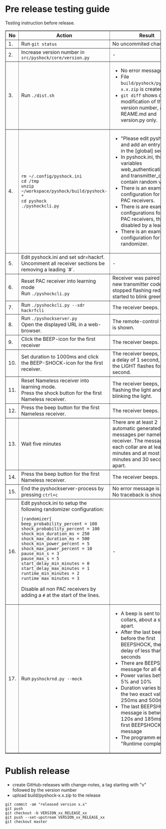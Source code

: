 # Pre release testing guide

Testing instruction before release.

<table border="1">

<tr>
<th>No</th>
<th>Action</th>
<th>Result</th>
</tr>


<tr>
<td>1.</td>
<td>Run <code>git status</code></td>
<td>No uncommited changes.</td>
</tr>


<tr>
<td>2.</td>
<td>Increase version number in <code>src/pyshock/core/version.py</code></td>
<td>-</td>
</tr>


<tr>
<td>3.</td>
<td>Run <code>./dist.sh</code></td>
<td>

- No error message
- File `build/pyshock/pyshock-x.x.zip` is created
- <code>git diff</code> shows only modification of the version number, and in REAME.md and version.py only.

</tr>


<tr>
<td>4.</td>
<td>

~~~~
rm ~/.config/pyshock.ini
cd /tmp
unzip ~/workspace/pyshock/build/pyshock-*
cd pyshock
./pyshockcli.py
~~~~

</td>
<td>

- "Please edit pyshock.ini and add an entry sdr=... in the [global] section."
- In pyshock.ini, the variables web_authentication_token and transmitter_code contain random values.
- There is an example configuration for multiple PAC receivers.
- There is are example configurations for non PAC receivers, that are disabled by a leading `#`.
- There is an example configuration for the randomizer.
</td>
</tr>


<tr>
<td>5.</td>
<td>Edit pyshock.ini and set sdr=hackrf. Uncomment all receiver sections be removing a leading `#`.</td>
<td>-</td>
</tr>


<tr>
<td>6.</td>
<td>Reset PAC receiver into learning mode<br>
Run <code>./pyshockcli.py</code></td>
<td>Receiver was paired to the new transmitter code, it stopped flashing red and started to blink green.</td>
</tr>


<tr>
<td>7.</td>
<td>Run <code>./pyshockcli.py --sdr hackrfcli</code></td>
<td>The receiver beeps.</td>
</tr>


<tr>
<td>8.</td>
<td>Run <code>./pyshockserver.py</code><br>
Open the displayed URL in a web-browser.</td>
<td>The remote-control website is shown.</td>
</tr>


<tr>
<td>9.</td>
<td>Click the BEEP-icon for the first receiver</td>
<td>The receiver beeps.</td>
</tr>


<tr>
<td>10.</td>
<td>Set duration to 1000ms and click the BEEP-SHOCK-icon for the first receiver.</td>
<td>The receiver beeps, there is a delay of 1 second, before the LIGHT flashes for another second.</td>
</tr>


<tr>
<td>11.</td>
<td>Reset Nameless receiver into learning mode.<br>
Press the shock button for the first Nameless receiver.</td>
<td>The receiver beeps, its stops flashing the light and starts blinking the light.</td>
</tr>


<tr>
<td>12.</td>
<td>Press the beep button for the first Nameless receiver.</td>
<td>The receiver beeps.</td>
</tr>


<tr>
<td>13.</td>
<td>Wait five minutes</td>
<td>There are at least 2 automatic generated messages per nameless receiver. The message for each collar are at least 2 minutes and at most 2 minutes and 30 seconds apart.</td>
</tr>


<tr>
<td>14.</td>
<td>Press the beep button for the first Nameless receiver.</td>
<td>The receiver beeps.</td>
</tr>


<tr>
<td>15.</td>
<td>End the pyshockserver-process by pressing <code>ctrl+c</code></td>
<td>No error message is shown. No traceback is shown.</td>
</tr>


<tr>
<td>16.</td>
<td>Edit pyshock.ini to setup the following randomizer configuration:

~~~~
[randomizer]
beep_probability_percent = 100
shock_probability_percent = 100
shock_min_duration_ms = 250
shock_max_duration_ms = 500
shock_min_power_percent = 5
shock_max_power_percent = 10
pause_min_s = 3
pause_max_s = 5
start_delay_min_minutes = 0
start_delay_max_minutes = 1
runtime_min_minutes = 2
runtime_max_minutes = 3

~~~~
Disable all non PAC receivers by adding a `#` at the start of the lines.
</td>
<td>-</td>
</tr>


<tr>
<td>17.</td>
<td>Run <code>pyshockrnd.py --mock</code></td>
<td>

- A beep is sent to 4 collars, about a second apart.<br>
- After the last beep and before the first BEEPSHOCK, there is a delay of less than 65 seconds<br>
- There are BEEPSHOCK-message for all 4 collars
- Power varies between 5% and 10%
- Duration varies between the two exact values 250ms and 500ms
- The last BEEPSHOCK-message is between 120s and 185ms of the first BEEPSHOCK-message
- The programm ends with "Runtime completed".
</td>
</tr>

</table>

# Publish release

- create GitHub-releases with change-notes, a tag starting with "v" followed by the version number
- upload build/pyshock-x.x.zip to the release

~~~~
git commit -am "released version x.x"
git push
git checkout -b VERSION_xx_RELEASE_xx
git push --set-upstream VERSION_xx_RELEASE_xx
git checkout master
~~~~

